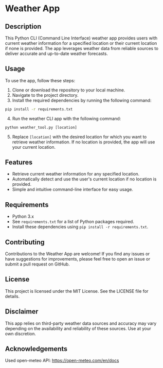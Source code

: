 # Weather App

## Description
This Python CLI (Command Line Interface) weather app provides users with current weather information for a specified location or their current location if none is provided. The app leverages weather data from reliable sources to deliver accurate and up-to-date weather forecasts.

## Usage
To use the app, follow these steps:

1. Clone or download the repository to your local machine.
2. Navigate to the project directory.
3. Install the required dependencies by running the following command:

```bash
pip install -r requirements.txt
```
4. Run the weather CLI app with the following command:
```python
python weather_tool.py [location]
```
5. Replace `[location]` with the desired location for which you want to retrieve weather information. If no location is provided, the app will use your current location.

## Features
- Retrieve current weather information for any specified location.
- Automatically detect and use the user's current location if no location is provided.
- Simple and intuitive command-line interface for easy usage.

## Requirements
- Python 3.x
- See `requirements.txt` for a list of Python packages required.
- Install these dependencies using `pip install -r requirements.txt`.

## Contributing
Contributions to the Weather App are welcome! If you find any issues or have suggestions for improvements, please feel free to open an issue or submit a pull request on GitHub.

## License
This project is licensed under the MIT License. See the LICENSE file for details.

## Disclaimer
This app relies on third-party weather data sources and accuracy may vary depending on the availability and reliability of these sources. Use at your own discretion.

## Acknowledgements
Used open-meteo API: https://open-meteo.com/en/docs

